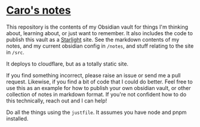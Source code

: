 # [Caro's notes](https://notes.caro.fyi)

This repository is the contents of my Obsidian vault for things I'm thinking about, learning about, or just want to remember.
It also includes the code to publish this vault as a [Starlight](https://starlight.astro.build) site.
See the markdown contents of my notes, and my current obsidian config in `/notes`, and stuff relating to the site in `/src`.

It deploys to cloudflare, but as a totally static site.

If you find something incorrect, please raise an issue or send me a pull request. Likewise, if you find a bit of code that I could do better.
Feel free to use this as an example for how to publish your own obsidian vault, or other collection of notes in markdown format.
If you're not confident how to do this technically, reach out and I can help!

Do all the things using the `justfile`. It assumes you have node and pnpm installed.
